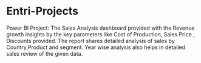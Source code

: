 # Entri-Projects
Power BI Project:
The Sales Analysis dashboard provided with the Revenue growth insights by the key parameters like Cost of Production, Sales Price , Discounts provided.
The report shares detailed analysis of sales by Country,Product and segment.
Year wise analysis also helps in detailed sales review of the given data.
